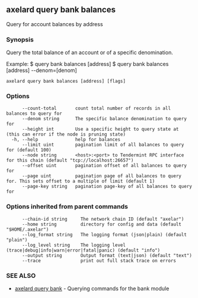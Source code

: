 ## axelard query bank balances

Query for account balances by address

### Synopsis

Query the total balance of an account or of a specific denomination.

Example:
  $ <appd> query bank balances [address]
  $ <appd> query bank balances [address] --denom=[denom]

```
axelard query bank balances [address] [flags]
```

### Options

```
      --count-total       count total number of records in all balances to query for
      --denom string      The specific balance denomination to query for
      --height int        Use a specific height to query state at (this can error if the node is pruning state)
  -h, --help              help for balances
      --limit uint        pagination limit of all balances to query for (default 100)
      --node string       <host>:<port> to Tendermint RPC interface for this chain (default "tcp://localhost:26657")
      --offset uint       pagination offset of all balances to query for
      --page uint         pagination page of all balances to query for. This sets offset to a multiple of limit (default 1)
      --page-key string   pagination page-key of all balances to query for
```

### Options inherited from parent commands

```
      --chain-id string     The network chain ID (default "axelar")
      --home string         directory for config and data (default "$HOME/.axelar")
      --log_format string   The logging format (json|plain) (default "plain")
      --log_level string    The logging level (trace|debug|info|warn|error|fatal|panic) (default "info")
      --output string       Output format (text|json) (default "text")
      --trace               print out full stack trace on errors
```

### SEE ALSO

* [axelard query bank](axelard_query_bank.md)	 - Querying commands for the bank module

